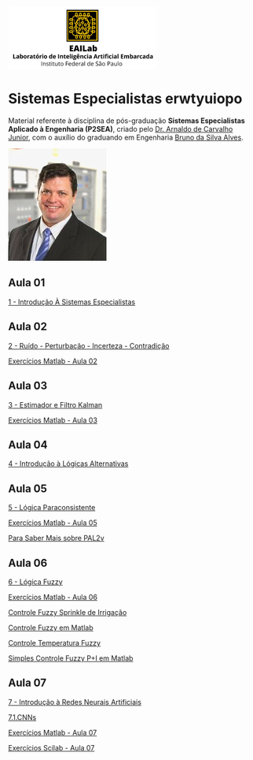 <img src="Logo_Dourado.jpg" style="width:60%;">

# Sistemas Especialistas erwtyuiopo

Material referente à disciplina de pós-graduação **Sistemas Especialistas Aplicado à Engenharia (P2SEA)**, criado pelo [Dr. Arnaldo de Carvalho Junior](https://www.linkedin.com/in/arnaldocarvalho/), com o auxílio do graduando em Engenharia [Bruno da Silva Alves](https://www.linkedin.com/in/bruno-alves-839813237).

<img src="foto.jpg" alt="foto">

## **Aula 01**

[1 - Introdução À Sistemas Especialistas](https://github.com/EAILAB-IFSP/Expert_Systems/blob/Expert_Systems/1%20-%20Introdu%C3%A7%C3%A3o%20%C3%80%20Sistemas%20Especialistas.pdf)

## **Aula 02**

[2 - Ruído - Perturbação - Incerteza - Contradição](https://github.com/EAILAB-IFSP/Expert_Systems/blob/Expert_Systems/2%20-%20Ru%C3%ADdo%20-%20Perturba%C3%A7%C3%A3o%20-%20Incerteza%20-%20Contradi%C3%A7%C3%A3o.pdf)

[Exercícios Matlab - Aula 02](https://drive.google.com/drive/folders/1f-4AUXFaqsKX4IAoLDa7-AArVn-BCIrt)

## **Aula 03**

[3 - Estimador e Filtro Kalman](https://github.com/EAILAB-IFSP/Expert_Systems/blob/Expert_Systems/3%20-%20Estimador%20e%20Filtro%20Kalman.pdf)

[Exercícios Matlab - Aula 03](https://drive.google.com/drive/folders/1OqLc7a4HdaIuAamFVAuKSKc73s6dPIQm)

## **Aula 04**

[4 - Introdução à Lógicas Alternativas](https://github.com/EAILAB-IFSP/Expert_Systems/blob/Expert_Systems/4%20-%20Introdu%C3%A7%C3%A3o%20%C3%A0%20L%C3%B3gicas%20Alternativas.pdf)

## **Aula 05**

[5 - Lógica Paraconsistente](https://github.com/EAILAB-IFSP/Expert_Systems/blob/Expert_Systems/5%20-%20L%C3%B3gica%20Paraconsistente.pdf)

[Exercícios Matlab - Aula 05](https://drive.google.com/drive/folders/15IEVtECJ-Ai3ohF2UFw3oPEwklUZISzA)

[Para Saber Mais sobre PAL2v](https://sites.google.com/view/prof-arnaldo/pal2v-key-points)

## **Aula 06**

[6 - Lógica Fuzzy](https://github.com/EAILAB-IFSP/Expert_Systems/blob/Expert_Systems/6%20-%20L%C3%B3gica%20Fuzzy.pdf)

[Exercícios Matlab - Aula 06](https://drive.google.com/drive/folders/19NGCoFHjQPDanZNk-FSrMKlDuxAnTN5x)

[Controle Fuzzy Sprinkle de Irrigação](https://github.com/EAILAB-IFSP/Expert_Systems/blob/Expert_Systems/Controle%20Fuzzy%20Sprinkle%20de%20Irriga%C3%A7%C3%A3o.pdf)

[Controle Fuzzy em Matlab](https://github.com/EAILAB-IFSP/Expert_Systems/blob/Expert_Systems/Controle%20Fuzzy%20em%20Matlab.pdf)

[Controle Temperatura Fuzzy](https://github.com/EAILAB-IFSP/Expert_Systems/blob/Expert_Systems/Controle%20Temperatura%20Fuzzy.pdf)

[Simples Controle Fuzzy P+I em Matlab](https://github.com/EAILAB-IFSP/Expert_Systems/blob/Expert_Systems/Simples%20Controle%20Fuzzy%20P%2BI%20em%20Matlab.pdf)

## **Aula 07**

[7 - Introdução à Redes Neurais Artificiais](https://github.com/EAILAB-IFSP/Expert_Systems/blob/Expert_Systems/7%20-%20Introdu%C3%A7%C3%A3o%20%C3%A0%20Redes%20Neurais%20Artificiais.pdf)

[7.1.CNNs](https://github.com/EAILAB-IFSP/Expert_Systems/blob/Expert_Systems/7.1.CNNs.pdf)

[Exercícios Matlab - Aula 07](https://drive.google.com/drive/folders/1tYynwI_ZHj-epUkL3ALc0LJ6t_Pb85MH)

[Exercícios Scilab - Aula 07](https://drive.google.com/drive/folders/1qYHy08w_S_A8kqT5Mkrwya8ITSBPYvTj)
